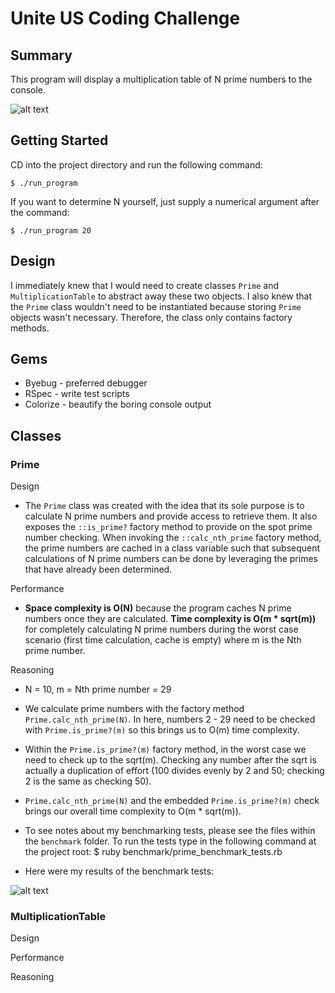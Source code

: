 # Unite US Coding Challenge

## Summary

This program will display a multiplication table of N prime numbers to the console.

![alt text][sample_output]

[sample_output]: https://www.github.com/ephraimpei/unite-us-coding-challenge/images/sample_output.png

## Getting Started

CD into the project directory and run the following command:

    $ ./run_program

If you want to determine N yourself, just supply a numerical argument after the command:

    $ ./run_program 20

## Design

I immediately knew that I would need to create classes `Prime` and `MultiplicationTable` to abstract away these two objects.  I also knew that the `Prime` class wouldn't need to be instantiated because storing `Prime` objects wasn't necessary. Therefore, the class only contains factory methods.  

## Gems
* Byebug - preferred debugger
* RSpec - write test scripts
* Colorize - beautify the boring console output

## Classes

### Prime

Design
  + The `Prime` class was created with the idea that its sole purpose is to calculate N prime numbers and provide access to retrieve them.  It also exposes the `::is_prime?` factory method to provide on the spot prime number checking.  When invoking the `::calc_nth_prime` factory method, the prime numbers are cached in a class variable such that subsequent calculations of N prime numbers can be done by leveraging the primes that have already been determined.

Performance
  + **Space complexity is O(N)** because the program caches N prime numbers once they are calculated.  **Time complexity is O(m * sqrt(m))** for completely calculating N prime numbers during the worst case scenario (first time calculation, cache is empty) where m is the Nth prime number.

Reasoning

  + N = 10, m = Nth prime number = 29

  + We calculate prime numbers with the factory method `Prime.calc_nth_prime(N)`.  In here, numbers 2 - 29 need to be checked with `Prime.is_prime?(m)` so this brings us to O(m) time complexity.

  + Within the `Prime.is_prime?(m)` factory method, in the worst case we need to check up to the sqrt(m).  Checking any number after the sqrt is actually a duplication of effort (100 divides evenly by 2 and 50; checking 2 is the same as checking 50).

  + `Prime.calc_nth_prime(N)` and the embedded `Prime.is_prime?(m)` check brings our overall time complexity to O(m * sqrt(m)).

  + To see notes about my benchmarking tests, please see the files within the `benchmark` folder.  To run the tests type in the following command at the project root:
        $ ruby benchmark/prime_benchmark_tests.rb

  + Here were my results of the benchmark tests:

  ![alt text][is_prime_benchmark_tests]

  [is_prime_benchmark_tests]: https://www.github.com/ephraimpei/unite-us-coding-challenge/images/sample_output.png

### MultiplicationTable

Design

Performance

Reasoning
